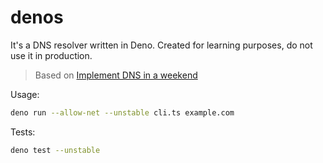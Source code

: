 # denos

It's a DNS resolver written in Deno. Created for learning purposes, do not use it in production.

> Based on [Implement DNS in a weekend](https://implement-dns.wizardzines.com/)

Usage:

```sh
deno run --allow-net --unstable cli.ts example.com
```

Tests:

```sh
deno test --unstable
```
